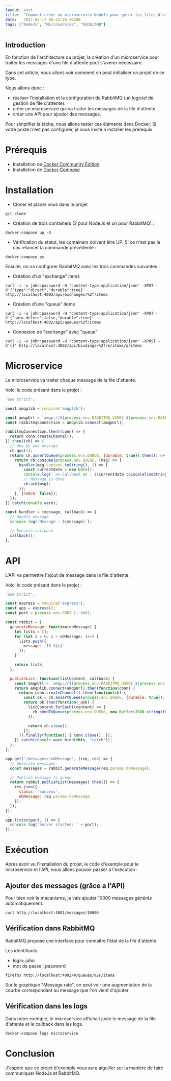 ```yaml
---
layout: post
title:  "Comment créer un microservice NodeJs pour gérer les files d'attentes de RabbitMQ ?"
date:   2017-03-17 08:23:36 +0200
tags: ["NodeJs", "Microservice", "RabbitMQ"]
---
```


## Introduction

En fonction de l'architecture du projet, la création d'un microservice pour traiter les messages d'une file d'attente peut s'avérer nécessaire.

Dans cet article, nous allons voir comment on peut initialiser un projet de ce type.

Nous allons donc :
 * réaliser l'installation et la configuration de RabbitMQ (un logiciel de gestion de file d'attente).
 * créer un microservice qui va traiter les messages de la file d'attente.
 * créer une API pour ajouter des messages.

Pour simplifier la tâche, nous allons tester ces éléments dans Docker. Si votre poste n'est pas configurer, je vous invite a installer les prérequis.

# Prérequis

 * Installation de [Docker Community Edition](https://store.docker.com/search?type=edition&offering=community)
 * Installation de [Docker Compose](https://docs.docker.com/compose/install/)

# Installation

 * Cloner et placer vous dans le projet

```
git clone 
```

 * Création de trois containers (2 pour NodeJs et un pour RabbitMQ) :

```
docker-compose up -d
```

 * Vérification du statut, les containers doivent être UP. Si ce n'est pas le cas relancer la commande précédente :

```
docker-compose ps
```

Ensuite, on va configurer RabbitMQ avec les trois commandes suivantes :

 * Création d'un "exchange" items

```
curl -i -u john:password -H "content-type:application/json" -XPUT -d'{"type":"direct","durable":true}' http://localhost:4002/api/exchanges/%2f/items
```

 * Création d'une "queue" items

```
curl -i -u john:password -H "content-type:application/json" -XPUT -d'{"auto_delete":false,"durable":true}' http://localhost:4002/api/queues/%2f/items
```

 * Connexion de "exchange" avec "queue"

```
curl -i -u john:password -H "content-type:application/json" -XPOST -d'{}' http://localhost:4002/api/bindings/%2f/e/items/q/items
```

# Microservice

Le microservice va traiter chaque message de la file d'attente.

Voici le code présant dans le projet :

``` javascript
'use strict';

const amqplib = require('amqplib');

const amqpUrl = `amqp://${process.env.RABBITMQ_USER}:${process.env.RABBITMQ_PASSWORD}@${process.env.RABBITMQ_HOST}${process.env.RABBITMQ_VHOST}`;
const rabbitmqConnection = amqplib.connect(amqpUrl);

rabbitmqConnection.then((conn) => {
  return conn.createChannel();
}).then((ch) => {
  // One by one message
  ch.qos(1);
  return ch.assertQueue(process.env.QUEUE, {durable: true}).then(() => {
    return ch.consume(process.env.QUEUE, (msg) => {
      handler(msg.content.toString(), () => {
        const currentdate = new Date();
        console.log(` => Callback at : ${currentdate.toLocaleTimeString()}`);
        // Message is done
        ch.ack(msg);
      });
    }, {noAck: false});
  });
}).catch(console.warn);

const handler = (message, callback) => {
  // Handle message
  console.log(`Message : ${message}`);

  // Execute callback
  callback();
};

```

# API

L'API va permettre l'ajout de message dans la file d'attente.

Voici le code présant dans le projet :

``` javascript
'use strict';

const express = require('express');
const app = express();
const port = process.env.PORT || 4001;

const rabbit = {
  generateMessage: function(nbMessage) {
    let lists = [];
    for (let i = 0; i < nbMessage; i++) {
      lists.push({
        message: `ID ${i}`
      });
    }

    return lists;
  },

  publishList: function(listContent, callback) {
    const amqpUrl = `amqp://${process.env.RABBITMQ_USER}:${process.env.RABBITMQ_PASSWORD}@${process.env.RABBITMQ_HOST}${process.env.RABBITMQ_VHOST}`;
    return amqplib.connect(amqpUrl).then(function(conn) {
      return conn.createChannel().then(function(ch) {
        const ok = ch.assertQueue(process.env.QUEUE, {durable: true});
        return ok.then(function(_qok) {
          listContent.forEach((content) => {
            ch.sendToQueue(process.env.QUEUE, new Buffer(JSON.stringify(content)));
          });

          return ch.close();
        });
      }).finally(function() { conn.close(); });
    }).catch(console.warn.bind(this, "catch"));
  },
};

app.get('/messages/:nbMessage', (req, res) => {
  // Generate messages
  const messages = rabbit.generateMessage(req.params.nbMessage);

  // Publish message to queue
  return rabbit.publishList(messages).then(() => {
    res.json({
      status: 'success',
      nbMessage: req.params.nbMessage
    });
  });
});

app.listen(port, () => {
  console.log('Server started: ' + port);
});

```

# Exécution

Après avoir vu l'installation du projet, le code d'exemple pour le microservice et l'API, nous allons pouvoir passer a l'exécution :

## Ajouter des messages (grâce a l'API)

Pour bien voir le mécanisme, je vais ajouter 10000 messages générés automatiquement.

```
curl http://localhost:4001/messages/10000
```

## Vérification dans RabbitMQ

RabbitMQ propose une interface pour connaitre l'état de la file d'attente

Les identifiants:
 * login: john
 * mot de passe : password

```
firefox http://localhost:4002/#/queues/%2F/items
```

Sur le graphique "Message rate", on peut voir une augmentation de la courbe correspondant au message que l'on vient d'ajouter

## Vérification dans les logs

Dans notre exemple, le microservice affichait juste le message de la file d'attente et le callback dans les logs.

```
docker-compose logs microservice
```

# Conclusion

J'espère que ce projet d'exemple vous aura aiguiller sur la manière de faire communiquer NodeJs et RabbitMQ.

